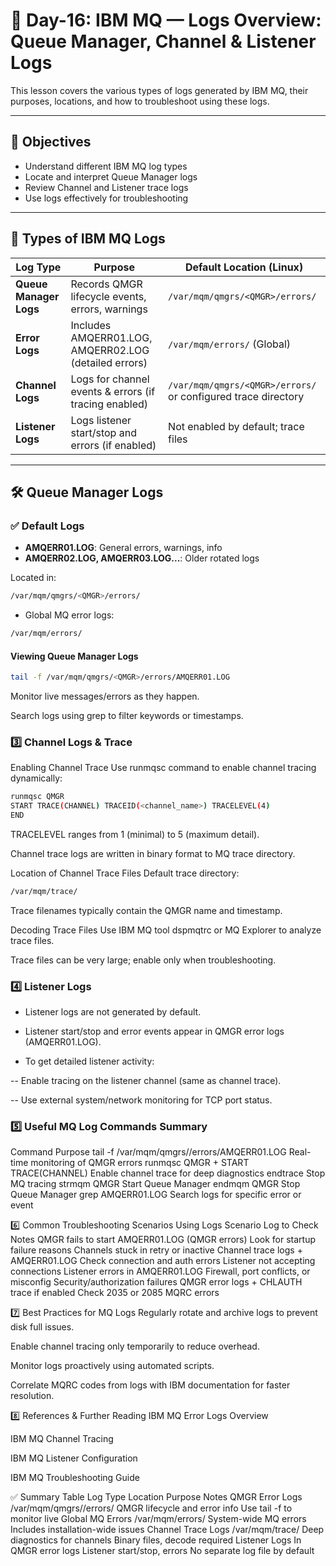 # 📘 Day-16: IBM MQ — Logs Overview: Queue Manager, Channel & Listener Logs

This lesson covers the various types of logs generated by IBM MQ, their purposes, locations, and how to troubleshoot using these logs.

---

## 🔹 Objectives

- Understand different IBM MQ log types
- Locate and interpret Queue Manager logs
- Review Channel and Listener trace logs
- Use logs effectively for troubleshooting

---

## 🧠 Types of IBM MQ Logs

| Log Type          | Purpose                                              | Default Location (Linux)             |
|-------------------|-----------------------------------------------------|------------------------------------|
| **Queue Manager Logs** | Records QMGR lifecycle events, errors, warnings       | `/var/mqm/qmgrs/<QMGR>/errors/`    |
| **Error Logs**     | Includes AMQERR01.LOG, AMQERR02.LOG (detailed errors) | `/var/mqm/errors/` (Global)          |
| **Channel Logs**   | Logs for channel events & errors (if tracing enabled) | `/var/mqm/qmgrs/<QMGR>/errors/` or configured trace directory |
| **Listener Logs**  | Logs listener start/stop and errors (if enabled)       | Not enabled by default; trace files |

---

## 🛠️ Queue Manager Logs

### ✅ Default Logs

- **AMQERR01.LOG**: General errors, warnings, info  
- **AMQERR02.LOG, AMQERR03.LOG...**: Older rotated logs

Located in:

```bash
/var/mqm/qmgrs/<QMGR>/errors/
```
- Global MQ error logs:

```bash
/var/mqm/errors/
```
#### Viewing Queue Manager Logs
``` bash
tail -f /var/mqm/qmgrs/<QMGR>/errors/AMQERR01.LOG
```
Monitor live messages/errors as they happen.

Search logs using grep to filter keywords or timestamps.

### 3️⃣ Channel Logs & Trace
Enabling Channel Trace
Use runmqsc command to enable channel tracing dynamically:

```bash
runmqsc QMGR
START TRACE(CHANNEL) TRACEID(<channel_name>) TRACELEVEL(4)
END
```
TRACELEVEL ranges from 1 (minimal) to 5 (maximum detail).

Channel trace logs are written in binary format to MQ trace directory.

Location of Channel Trace Files
Default trace directory:

```bash
/var/mqm/trace/
```
Trace filenames typically contain the QMGR name and timestamp.

Decoding Trace Files
Use IBM MQ tool dspmqtrc or MQ Explorer to analyze trace files.

Trace files can be very large; enable only when troubleshooting.

### 4️⃣ Listener Logs
- Listener logs are not generated by default.

- Listener start/stop and error events appear in QMGR error logs (AMQERR01.LOG).

- To get detailed listener activity:

-- Enable tracing on the listener channel (same as channel trace).

-- Use external system/network monitoring for TCP port status.

### 5️⃣ Useful MQ Log Commands Summary
Command	Purpose
tail -f /var/mqm/qmgrs/<QMGR>/errors/AMQERR01.LOG	Real-time monitoring of QMGR errors
runmqsc QMGR + START TRACE(CHANNEL)	Enable channel trace for deep diagnostics
endtrace	Stop MQ tracing
strmqm QMGR	Start Queue Manager
endmqm QMGR	Stop Queue Manager
grep <keyword> AMQERR01.LOG	Search logs for specific error or event

6️⃣ Common Troubleshooting Scenarios Using Logs
Scenario	Log to Check	Notes
QMGR fails to start	AMQERR01.LOG (QMGR errors)	Look for startup failure reasons
Channels stuck in retry or inactive	Channel trace logs + AMQERR01.LOG	Check connection and auth errors
Listener not accepting connections	Listener errors in AMQERR01.LOG	Firewall, port conflicts, or misconfig
Security/authorization failures	QMGR error logs + CHLAUTH trace if enabled	Check 2035 or 2085 MQRC errors

7️⃣ Best Practices for MQ Logs
Regularly rotate and archive logs to prevent disk full issues.

Enable channel tracing only temporarily to reduce overhead.

Monitor logs proactively using automated scripts.

Correlate MQRC codes from logs with IBM documentation for faster resolution.

8️⃣ References & Further Reading
IBM MQ Error Logs Overview

IBM MQ Channel Tracing

IBM MQ Listener Configuration

IBM MQ Troubleshooting Guide

✅ Summary Table
Log Type	Location	Purpose	Notes
QMGR Error Logs	/var/mqm/qmgrs/<QMGR>/errors/	QMGR lifecycle and error info	Use tail -f to monitor live
Global MQ Errors	/var/mqm/errors/	System-wide MQ errors	Includes installation-wide issues
Channel Trace Logs	/var/mqm/trace/	Deep diagnostics for channels	Binary files, decode required
Listener Logs	In QMGR error logs	Listener start/stop, errors	No separate log file by default

